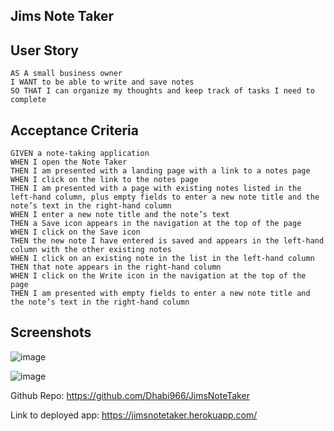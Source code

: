 ## Jims Note Taker

## User Story

```
AS A small business owner
I WANT to be able to write and save notes
SO THAT I can organize my thoughts and keep track of tasks I need to complete
```
## Acceptance Criteria

```
GIVEN a note-taking application
WHEN I open the Note Taker
THEN I am presented with a landing page with a link to a notes page
WHEN I click on the link to the notes page
THEN I am presented with a page with existing notes listed in the left-hand column, plus empty fields to enter a new note title and the note’s text in the right-hand column
WHEN I enter a new note title and the note’s text
THEN a Save icon appears in the navigation at the top of the page
WHEN I click on the Save icon
THEN the new note I have entered is saved and appears in the left-hand column with the other existing notes
WHEN I click on an existing note in the list in the left-hand column
THEN that note appears in the right-hand column
WHEN I click on the Write icon in the navigation at the top of the page
THEN I am presented with empty fields to enter a new note title and the note’s text in the right-hand column

```
## Screenshots

![image](https://user-images.githubusercontent.com/108851005/193497345-823a0e6b-166a-4160-8945-5cb13dfe3572.png)

![image](https://user-images.githubusercontent.com/108851005/193497583-438c1830-6861-4b98-a355-fd4aecef5f1d.png)


Github Repo: https://github.com/Dhabi966/JimsNoteTaker

Link to deployed app:
https://jimsnotetaker.herokuapp.com/
